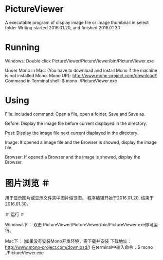 # PictureViewer
A executable program of display image file or image thumbnail in select folder
Writing started 2016.01.20, and finished 2016.01.30


# Running #

Windows:
Double click PictureViewer/PictureViewer/bin/PictureViewer.exe

Under Mono in Mac:
(You have to download and install Mono if the machine is not installed Mono.
Mono URL: http://www.mono-project.com/download/)
Command in Terminal shell: $ mono ./PictureViewer.exe


# Using #

File:
Included command: Open a file, open a folder, Save and Save as.

Before:
Display the image file before current displayed in the directory.

Post:
Display the image file next current diaplayed in the directory.

Image:
If opened a image file and the Browser is showed, display the image file.

Browser:
If opened a Browser and the image is showed, display the Browser.




# 图片浏览 ＃
用于显示图片或显示文件夹中图片缩览图。
程序编辑开始于2016.01.20, 结束于2016.01.30。


＃ 运行 ＃

Windows下：
双击 PictureViewer/PictureViewer/bin/PictureViewer.exe即可运行。

Mac下：
(如果没有安装Mono开发环境，需下载并安装
下载地址：http://www.mono-project.com/download/)
在terminal中输入命令：$ mono ./PictureViewer.exe


